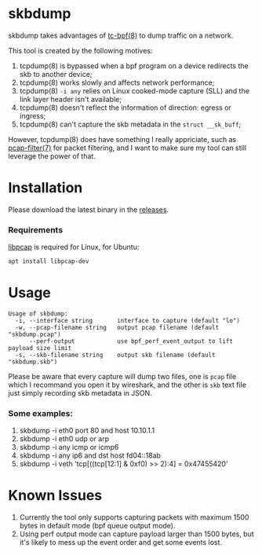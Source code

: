 # skbdump

skbdump takes advantages of [tc-bpf(8)](https://man7.org/linux/man-pages/man8/tc-bpf.8.html) to dump traffic on a network.

This tool is created by the following motives:

1. tcpdump(8) is bypassed when a bpf program on a device redirects the skb to another device;
2. tcpdump(8) works slowly and affects network performance;
3. tcpdump(8) `-i any` relies on Linux cooked-mode capture (SLL) and the link layer header isn't available;
4. tcpdump(8) doesn't reflect the information of direction: egress or ingress;
5. tcpdump(8) can't capture the skb metadata in the `struct __sk_buff`;

However, tcpdump(8) does have something I really appriciate, such as [pcap-filter(7)](https://linux.die.net/man/7/pcap-filter) for packet filtering, and I want to make sure my tool can still leverage the power of that.

# Installation

Please download the latest binary in the [releases](https://github.com/jschwinger233/skbdump/releases).

### Requirements

[libpcap](https://www.tcpdump.org/) is required for Linux, for Ubuntu:

```bash
apt install libpcap-dev
```

# Usage

```
Usage of skbdump:
  -i, --interface string       interface to capture (default "lo")
  -w, --pcap-filename string   output pcap filename (default "skbdump.pcap")
      --perf-output            use bpf_perf_event_output to lift payload size limit
  -s, --skb-filename string    output skb filename (default "skbdump.skb")
```

Please be aware that every capture will dump two files, one is `pcap` file which I recommand you open it by wireshark, and the other is `skb` text file just simply recording skb metadata in JSON.

### Some examples:

1. skbdump -i eth0 port 80 and host 10.10.1.1
2. skbdump -i eth0 udp or arp
3. skbdump -i any icmp or icmp6
4. skbdump -i any ip6 and dst host fd04::18ab
5. skbdump -i veth 'tcp[((tcp[12:1] & 0xf0) >> 2):4] = 0x47455420'

# Known Issues

1. Currently the tool only supports capturing packets with maximum 1500 bytes in default mode (bpf queue output mode).
2. Using perf output mode can capture payload larger than 1500 bytes, but it's likely to mess up the event order and get some events lost.
